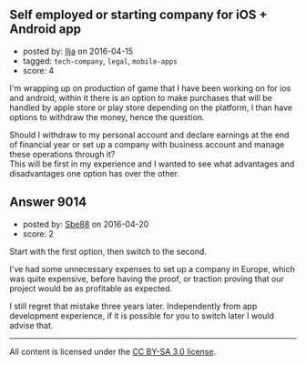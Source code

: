 ## Self employed or starting company for iOS + Android app

- posted by: [Ilja](https://stackexchange.com/users/542952/ilja) on 2016-04-15
- tagged: `tech-company`, `legal`, `mobile-apps`
- score: 4

<p>I'm wrapping up on production of game that I have been working on for ios and android, within it there is an option to make purchases that will be handled by apple store or play store depending on the platform, I than have options to withdraw the money, hence the question. </p>

<p>Should I withdraw to my personal account and declare earnings at the end of financial year or set up a company with business account and manage these operations through it?<br /> 
This will be first in my experience and I wanted to see what advantages and disadvantages one option has over the other.</p>



## Answer 9014

- posted by: [Sbe88](https://stackexchange.com/users/2928498/sbe88) on 2016-04-20
- score: 2

<p>Start with the first option, then switch to the second.</p>

<p>I've had some unnecessary expenses to set up a company in Europe, which was quite expensive, before having the proof, or traction proving that our project would be as profitable as expected. </p>

<p>I still regret that mistake three years later. Independently from app development experience, if it is possible for you to switch later I would advise that.</p>




---

All content is licensed under the [CC BY-SA 3.0 license](https://creativecommons.org/licenses/by-sa/3.0/).
